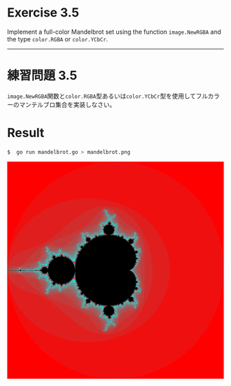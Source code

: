 # Exercise 3.5
Implement a full-color Mandelbrot set using the function `image.NewRGBA` and the type `color.RGBA` or `color.YCbCr`.

---
# 練習問題 3.5
`image.NewRGBA`関数と`color.RGBA`型あるいは`color.YCbCr`型を使用してフルカラーのマンテルブロ集合を実装しなさい。


# Result

````sh
$  go run mandelbrot.go > mandelbrot.png
````

![mandelbrot with color](./mandelbrot.png)
